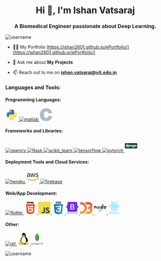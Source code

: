 <h1 align="center">Hi 👋, I'm Ishan Vatsaraj</h1>
<h3 align="center">A Biomedical Engineer passionate about Deep Learning.</h3>

<p align="left"> <img src="https://komarev.com/ghpvc/?username=Ishan2601&label=Profile%20views&color=0e75b6&style=flat" alt="username" /> </p>
<!--
<p align="left"> <a href="https://github.com/ryo-ma/github-profile-trophy"><img src="https://github-profile-trophy.vercel.app/?username=Ishan2601" alt="username" /></a> </p>
-->
<!--<p align="left"> <a href="https://twitter.com/username" target="blank"><img src="https://img.shields.io/twitter/follow/username?logo=twitter&style=for-the-badge" alt="username" /></a> </p>

- 🔭 I’m currently working on [Work Project](https://work-project.com)
-->

- 🌱 I’m currently learning **Genomics**
<!--
- 👯 I’m looking to collaborate on [Colab Project](https://colab-project.com)

- 🤝 I’m looking for help with [Help Project](https://help-project.com)
-->
- 👨‍💻 My Portfolio [https://ishan2601.github.io/ePortfolio/](https://ishan2601.github.io/ePortfolio/)
<!--
- 📝 I regularly write articles on [Blog Link](Blog Link)
-->
- 💬 Ask me about **My Projects**

- 📫 Reach out to me on **ishan.vatsaraj@vit.edu.in**
<!--
- 📄 Know about my experiences [Resume Link](Resume Link)

- ⚡ Fun fact **Fun Fact**
-->
<!--<h3 align="left">Connect with me:</h3>
<p align="left">
<a href="https://codepen.io/username" target="blank"><img align="center" src="https://cdn.jsdelivr.net/npm/simple-icons@3.0.1/icons/codepen.svg" alt="username" height="30" width="40" /></a>
<a href="https://dev.to/username" target="blank"><img align="center" src="https://cdn.jsdelivr.net/npm/simple-icons@3.0.1/icons/dev-dot-to.svg" alt="username" height="30" width="40" /></a>
<a href="https://twitter.com/username" target="blank"><img align="center" src="https://cdn.jsdelivr.net/npm/simple-icons@3.0.1/icons/twitter.svg" alt="username" height="30" width="40" /></a>
<a href="https://linkedin.com/in/username" target="blank"><img align="center" src="https://cdn.jsdelivr.net/npm/simple-icons@3.0.1/icons/linkedin.svg" alt="username" height="30" width="40" /></a>
<a href="https://stackoverflow.com/users/username" target="blank"><img align="center" src="https://cdn.jsdelivr.net/npm/simple-icons@3.0.1/icons/stackoverflow.svg" alt="username" height="30" width="40" /></a>
<a href="https://codesandbox.com/username" target="blank"><img align="center" src="https://cdn.jsdelivr.net/npm/simple-icons@3.0.1/icons/codesandbox.svg" alt="username" height="30" width="40" /></a>
<a href="https://kaggle.com/username" target="blank"><img align="center" src="https://cdn.jsdelivr.net/npm/simple-icons@3.0.1/icons/kaggle.svg" alt="username" height="30" width="40" /></a>
<a href="https://fb.com/username" target="blank"><img align="center" src="https://cdn.jsdelivr.net/npm/simple-icons@3.0.1/icons/facebook.svg" alt="username" height="30" width="40" /></a>
<a href="https://instagram.com/username" target="blank"><img align="center" src="https://cdn.jsdelivr.net/npm/simple-icons@3.0.1/icons/instagram.svg" alt="username" height="30" width="40" /></a>
<a href="https://dribbble.com/username" target="blank"><img align="center" src="https://cdn.jsdelivr.net/npm/simple-icons@3.0.1/icons/dribbble.svg" alt="username" height="30" width="40" /></a>
<a href="https://www.behance.net/username" target="blank"><img align="center" src="https://cdn.jsdelivr.net/npm/simple-icons@3.0.1/icons/behance.svg" alt="username" height="30" width="40" /></a>
<a href="https://medium.com/@username" target="blank"><img align="center" src="https://cdn.jsdelivr.net/npm/simple-icons@3.0.1/icons/medium.svg" alt="@username" height="30" width="40" /></a>
<a href="https://www.youtube.com/c/username" target="blank"><img align="center" src="https://cdn.jsdelivr.net/npm/simple-icons@3.0.1/icons/youtube.svg" alt="username" height="30" width="40" /></a>
<a href="https://www.codechef.com/users/username" target="blank"><img align="center" src="https://cdn.jsdelivr.net/npm/simple-icons@3.1.0/icons/codechef.svg" alt="username" height="30" width="40" /></a>
<a href="https://www.hackerrank.com/username" target="blank"><img align="center" src="https://cdn.jsdelivr.net/npm/simple-icons@3.0.1/icons/hackerrank.svg" alt="username" height="30" width="40" /></a>
<a href="https://codeforces.com/profile/username" target="blank"><img align="center" src="https://cdn.jsdelivr.net/npm/simple-icons@3.0.1/icons/codeforces.svg" alt="username" height="30" width="40" /></a>
<a href="https://www.leetcode.com/username" target="blank"><img align="center" src="https://cdn.jsdelivr.net/npm/simple-icons@3.0.1/icons/leetcode.svg" alt="username" height="30" width="40" /></a>
<a href="https://www.hackerearth.com/username" target="blank"><img align="center" src="https://cdn.jsdelivr.net/npm/simple-icons@3.0.1/icons/hackerearth.svg" alt="username" height="30" width="40" /></a>
<a href="https://auth.geeksforgeeks.org/user/username" target="blank"><img align="center" src="https://cdn.jsdelivr.net/npm/simple-icons@3.0.1/icons/geeksforgeeks.svg" alt="username" height="30" width="40" /></a>
<a href="https://www.topcoder.com/members/username" target="blank"><img align="center" src="https://cdn.jsdelivr.net/npm/simple-icons@3.0.1/icons/topcoder.svg" alt="username" height="30" width="40" /></a>
<a href="https://discord.gg/username" target="blank"><img align="center" src="https://cdn.jsdelivr.net/npm/simple-icons@3.0.1/icons/discord.svg" alt="username" height="30" width="40" /></a>
<a href="/username" target="blank"><img align="center" src="https://cdn.jsdelivr.net/npm/simple-icons@3.0.1/icons/rss.svg" alt="username" height="30" width="40" /></a>
</p>
-->
<h3 align="left">Languages and Tools:</h3>
<h4 align="left">Programming Languages:</h4>
<p align="left">
	<a href="https://www.python.org" target="_blank"> <img src="https://raw.githubusercontent.com/devicons/devicon/master/icons/python/python-original.svg" alt="python" width="40" height="40"/> </a>
	<a href="https://www.mathworks.com/" target="_blank"> <img src="https://raw.githubusercontent.com/simple-icons/simple-icons/master/icons/mathworks.svg" alt="matlab" width="40" height="40"/> </a>
	<a href="https://www.cprogramming.com/" target="_blank"> <img src="https://raw.githubusercontent.com/devicons/devicon/master/icons/c/c-original.svg" alt="c" width="40" height="40"/> </a>
</p>
<h4 align="left">Frameworks and Libraries:</h4>
<p align="left">
	<a href="https://opencv.org/" target="_blank"> <img src="https://www.vectorlogo.zone/logos/opencv/opencv-icon.svg" alt="opencv" width="40" height="40"/> </a>
	<a href="https://flask.palletsprojects.com/" target="_blank"> <img src="https://www.vectorlogo.zone/logos/pocoo_flask/pocoo_flask-icon.svg" alt="flask" width="40" height="40"/> </a>
	<a href="https://scikit-learn.org/" target="_blank"> <img src="https://upload.wikimedia.org/wikipedia/commons/0/05/Scikit_learn_logo_small.svg" alt="scikit_learn" width="40" height="40"/> </a>
	<a href="https://www.tensorflow.org" target="_blank"> <img src="https://www.vectorlogo.zone/logos/tensorflow/tensorflow-icon.svg" alt="tensorflow" width="40" height="40"/> </a>
	<a href="https://pytorch.org/" target="_blank"> <img src="https://www.vectorlogo.zone/logos/pytorch/pytorch-icon.svg" alt="pytorch" width="40" height="40"/> </a>
	<a href="https://www.djangoproject.com/" target="_blank"> <img src="https://raw.githubusercontent.com/devicons/devicon/master/icons/django/django-original.svg" alt="django" width="40" height="40"/> </a>

</p>
<h4 align="left">Deployment Tools and Cloud Services:</h4>
<p align="left">
	<a href="https://heroku.com" target="_blank"> <img src="https://www.vectorlogo.zone/logos/heroku/heroku-icon.svg" alt="heroku" width="40" height="40"/> </a>
	<a href="https://aws.amazon.com" target="_blank"> <img src="https://raw.githubusercontent.com/devicons/devicon/master/icons/amazonwebservices/amazonwebservices-original-wordmark.svg" alt="aws" width="40" height="40"/> </a>
	<a href="https://firebase.google.com/" target="_blank"> <img src="https://www.vectorlogo.zone/logos/firebase/firebase-icon.svg" alt="firebase" width="40" height="40"/> </a>	
</p>
<h4 align="left">Web/App Development:</h4>
<p align="left">
	<a href="https://flutter.dev" target="_blank"> <img src="https://www.vectorlogo.zone/logos/flutterio/flutterio-icon.svg" alt="flutter" width="40" height="40"/> </a>
	<a href="https://www.w3.org/html/" target="_blank"> <img src="https://raw.githubusercontent.com/devicons/devicon/master/icons/html5/html5-original-wordmark.svg" alt="html5" width="40" height="40"/> </a>
	<a href="https://developer.mozilla.org/en-US/docs/Web/JavaScript" target="_blank"> <img src="https://raw.githubusercontent.com/devicons/devicon/master/icons/javascript/javascript-original.svg" alt="javascript" width="40" height="40"/> </a>
	<a href="https://www.w3schools.com/css/" target="_blank"> <img src="https://raw.githubusercontent.com/devicons/devicon/master/icons/css3/css3-original-wordmark.svg" alt="css3" width="40" height="40"/> </a>
	<a href="https://getbootstrap.com" target="_blank"> <img src="https://raw.githubusercontent.com/devicons/devicon/master/icons/bootstrap/bootstrap-plain-wordmark.svg" alt="bootstrap" width="40" height="40"/> </a>
	<a href="https://d3js.org/" target="_blank"> <img src="https://raw.githubusercontent.com/devicons/devicon/master/icons/d3js/d3js-original.svg" alt="d3js" width="40" height="40"/> </a>
	<a href="https://nodejs.org" target="_blank"> <img src="https://raw.githubusercontent.com/devicons/devicon/master/icons/nodejs/nodejs-original-wordmark.svg" alt="nodejs" width="40" height="40"/> </a>
	<a href="https://reactjs.org/" target="_blank"> <img src="https://raw.githubusercontent.com/devicons/devicon/master/icons/react/react-original-wordmark.svg" alt="react" width="40" height="40"/> </a>
</p>
<h4 align="left">Other:</h4>
<p align="left">
	<a href="https://git-scm.com/" target="_blank"> <img src="https://www.vectorlogo.zone/logos/git-scm/git-scm-icon.svg" alt="git" width="40" height="40"/> </a>
	<a href="https://www.linux.org/" target="_blank"> <img src="https://raw.githubusercontent.com/devicons/devicon/master/icons/linux/linux-original.svg" alt="linux" width="40" height="40"/> </a>
	<a href="https://www.mongodb.com/" target="_blank"> <img src="https://raw.githubusercontent.com/devicons/devicon/master/icons/mongodb/mongodb-original-wordmark.svg" alt="mongodb" width="40" height="40"/> </a>
</p>
<!--
<p align="left"> <a href="https://aws.amazon.com" target="_blank"> <img src="https://raw.githubusercontent.com/devicons/devicon/master/icons/amazonwebservices/amazonwebservices-original-wordmark.svg" alt="aws" width="40" height="40"/> </a> <a href="https://getbootstrap.com" target="_blank"> <img src="https://raw.githubusercontent.com/devicons/devicon/master/icons/bootstrap/bootstrap-plain-wordmark.svg" alt="bootstrap" width="40" height="40"/> </a> <a href="https://www.cprogramming.com/" target="_blank"> <img src="https://raw.githubusercontent.com/devicons/devicon/master/icons/c/c-original.svg" alt="c" width="40" height="40"/> </a> <a href="https://www.w3schools.com/css/" target="_blank"> <img src="https://raw.githubusercontent.com/devicons/devicon/master/icons/css3/css3-original-wordmark.svg" alt="css3" width="40" height="40"/> </a> <a href="https://d3js.org/" target="_blank"> <img src="https://raw.githubusercontent.com/devicons/devicon/master/icons/d3js/d3js-original.svg" alt="d3js" width="40" height="40"/> </a> <a href="https://www.djangoproject.com/" target="_blank"> <img src="https://raw.githubusercontent.com/devicons/devicon/master/icons/django/django-original.svg" alt="django" width="40" height="40"/> </a> <a href="https://firebase.google.com/" target="_blank"> <img src="https://www.vectorlogo.zone/logos/firebase/firebase-icon.svg" alt="firebase" width="40" height="40"/> </a> <a href="https://flask.palletsprojects.com/" target="_blank"> <img src="https://www.vectorlogo.zone/logos/pocoo_flask/pocoo_flask-icon.svg" alt="flask" width="40" height="40"/> </a> <a href="https://flutter.dev" target="_blank"> <img src="https://www.vectorlogo.zone/logos/flutterio/flutterio-icon.svg" alt="flutter" width="40" height="40"/> </a> <a href="https://git-scm.com/" target="_blank"> <img src="https://www.vectorlogo.zone/logos/git-scm/git-scm-icon.svg" alt="git" width="40" height="40"/> </a> <a href="https://heroku.com" target="_blank"> <img src="https://www.vectorlogo.zone/logos/heroku/heroku-icon.svg" alt="heroku" width="40" height="40"/> </a> <a href="https://www.w3.org/html/" target="_blank"> <img src="https://raw.githubusercontent.com/devicons/devicon/master/icons/html5/html5-original-wordmark.svg" alt="html5" width="40" height="40"/> </a> <a href="https://developer.mozilla.org/en-US/docs/Web/JavaScript" target="_blank"> <img src="https://raw.githubusercontent.com/devicons/devicon/master/icons/javascript/javascript-original.svg" alt="javascript" width="40" height="40"/> </a> <a href="https://www.linux.org/" target="_blank"> <img src="https://raw.githubusercontent.com/devicons/devicon/master/icons/linux/linux-original.svg" alt="linux" width="40" height="40"/> </a> <a href="https://www.mathworks.com/" target="_blank"> <img src="https://raw.githubusercontent.com/simple-icons/simple-icons/master/icons/mathworks.svg" alt="matlab" width="40" height="40"/> </a> <a href="https://www.mongodb.com/" target="_blank"> <img src="https://raw.githubusercontent.com/devicons/devicon/master/icons/mongodb/mongodb-original-wordmark.svg" alt="mongodb" width="40" height="40"/> </a> <a href="https://nodejs.org" target="_blank"> <img src="https://raw.githubusercontent.com/devicons/devicon/master/icons/nodejs/nodejs-original-wordmark.svg" alt="nodejs" width="40" height="40"/> </a> <a href="https://opencv.org/" target="_blank"> <img src="https://www.vectorlogo.zone/logos/opencv/opencv-icon.svg" alt="opencv" width="40" height="40"/> </a> <a href="https://www.python.org" target="_blank"> <img src="https://raw.githubusercontent.com/devicons/devicon/master/icons/python/python-original.svg" alt="python" width="40" height="40"/> </a> <a href="https://pytorch.org/" target="_blank"> <img src="https://www.vectorlogo.zone/logos/pytorch/pytorch-icon.svg" alt="pytorch" width="40" height="40"/> </a> <a href="https://reactjs.org/" target="_blank"> <img src="https://raw.githubusercontent.com/devicons/devicon/master/icons/react/react-original-wordmark.svg" alt="react" width="40" height="40"/> </a> <a href="https://scikit-learn.org/" target="_blank"> <img src="https://upload.wikimedia.org/wikipedia/commons/0/05/Scikit_learn_logo_small.svg" alt="scikit_learn" width="40" height="40"/> </a> <a href="https://www.tensorflow.org" target="_blank"> <img src="https://www.vectorlogo.zone/logos/tensorflow/tensorflow-icon.svg" alt="tensorflow" width="40" height="40"/> </a> </p>
-->
<p><img align="left" src="https://github-readme-stats.vercel.app/api/top-langs?username=Ishan2601&show_icons=true&locale=en&layout=compact" alt="username" /></p>
<!--
<p>&nbsp;<img align="center" src="https://github-readme-stats.vercel.app/api?username=Ishan2601&show_icons=true&locale=en" alt="username" /></p>

<p><img align="center" src="https://github-readme-streak-stats.herokuapp.com/?user=Ishan2601&" alt="username" /></p>
-->